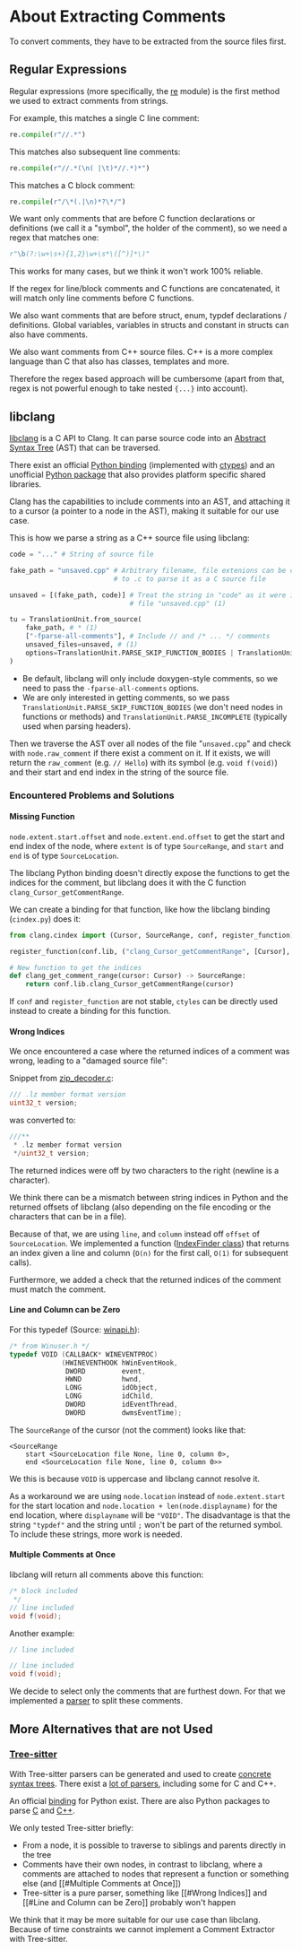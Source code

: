 # About Extracting Comments

To convert comments, they have to be extracted from the source files first.

## Regular Expressions

Regular expressions (more specifically, the [re](https://docs.python.org/3/library/re.html) module) is the first method we used to extract comments from strings.

For example, this matches a single C line comment:

```python
re.compile(r"//.*")
```

This matches also subsequent line comments:

```python
re.compile(r"//.*(\n( |\t)*//.*)*")
```

This matches a C block comment:

```python
re.compile(r"/\*(.|\n)*?\*/")
```

We want only comments that are before C function declarations or definitions (we call it a "symbol", the holder of the comment), so we need a regex that matches one:

```python
r"\b(?:\w+\s+){1,2}\w+\s*\([^)]*\)"
```

This works for many cases, but we think it won't work 100% reliable.

If the regex for line/block comments and C functions are concatenated, it will match only line comments before C functions.

We also want comments that are before struct, enum, typdef declarations / definitions. Global variables, variables in structs and constant in structs can also have comments.

We also want comments from C++ source files. C++ is a more complex language than C that also has classes, templates and more.

Therefore the regex based approach will be cumbersome (apart from that, regex is not powerful enough to take nested `{...}` into account).

## libclang

[libclang](https://clang.llvm.org/doxygen/group__CINDEX.html) is a C API to Clang. It can parse source code into an [Abstract Syntax Tree](https://en.wikipedia.org/wiki/Abstract_syntax_tree) (AST) that can be traversed.

There exist an official [Python binding](https://github.com/llvm/llvm-project/tree/main/clang/bindings/python) (implemented with [ctypes](https://docs.python.org/3/library/ctypes.html)) and an unofficial [Python package](https://pypi.org/project/libclang/) that also provides platform specific shared libraries.

Clang has the capabilities to include comments into an AST, and attaching it to a cursor (a pointer to a node in the AST), making it suitable for our use case.

This is how we parse a string as a C++ source file using libclang:

```python
code = "..." # String of source file

fake_path = "unsaved.cpp" # Arbitrary filename, file extenions can be changed
                          # to .c to parse it as a C source file

unsaved = [(fake_path, code)] # Treat the string in "code" as it were in the
                              # file "unsaved.cpp" (1)

tu = TranslationUnit.from_source(
    fake_path, # * (1)
    ["-fparse-all-comments"], # Include // and /* ... */ comments
    unsaved_files=unsaved, # (1)
    options=TranslationUnit.PARSE_SKIP_FUNCTION_BODIES | TranslationUnit.PARSE_INCOMPLETE,
)
```

- Be default, libclang will only include doxygen-style comments, so we need to pass the `-fparse-all-comments` options.
- We are only interested in getting comments, so we pass `TranslationUnit.PARSE_SKIP_FUNCTION_BODIES` (we don't need nodes in functions or methods) and `TranslationUnit.PARSE_INCOMPLETE` (typically used when parsing headers).

Then we traverse the AST over all nodes of the file "`unsaved.cpp`" and check with `node.raw_comment` if there exist a comment on it. If it exists, we will return the `raw_comment` (e.g. `// Hello`) with its symbol (e.g. `void f(void)`) and their start and end index in the string of the source file.

### Encountered Problems and Solutions

#### Missing Function

 `node.extent.start.offset` and `node.extent.end.offset` to get the start and end index of the node, where `extent` is of type `SourceRange`, and `start` and `end` is of type `SourceLocation`.

The libclang Python binding doesn't directly expose the functions to get the indices for the comment, but libclang does it with the C function `clang_Cursor_getCommentRange`.

We can create a binding for that function, like how the libclang binding (`cindex.py`) does it:

```python
from clang.cindex import (Cursor, SourceRange, conf, register_function)

register_function(conf.lib, ("clang_Cursor_getCommentRange", [Cursor], SourceRange), False)

# New function to get the indices
def clang_get_comment_range(cursor: Cursor) -> SourceRange:
    return conf.lib.clang_Cursor_getCommentRange(cursor)
```

If `conf` and `register_function` are not stable, `ctyles` can be directly used instead to create a binding for this function.

#### Wrong Indices

We once encountered a case where the returned indices of a comment was wrong, leading to a "damaged source file":

Snippet from [zip_decoder.c](https://github.com/freebsd/freebsd-src/blob/215fd38e2915d142cb4b0245f137329ef4da5a12/contrib/xz/src/liblzma/common/lzip_decoder.c):

```c
/// .lz member format version
uint32_t version;
```

was converted to:

```c
///**
 * .lz member format version
 */uint32_t version;
```

The returned indices were off by two characters to the right (newline is a character).

We think there can be a mismatch between string indices in Python and the returned offsets of libclang (also depending on the file encoding or the characters that can be in a file).

Because of that, we are using `line`, and `column` instead off `offset` of `SourceLocation`. We implemented a function ([IndexFinder class](https://github.com/chelast55/SourceToDoc/blob/a6cf7bdf7f4b55000a7c7a0866c65815b58e0101/sourcetodoc/common/helpers.py)) that returns an index given a line and column (`O(n)` for the first call, `O(1)` for subsequent calls).

Furthermore, we added a check that the returned indices of the comment must match the comment.

#### Line and Column can be Zero

For this typedef (Source: [winapi.h](https://github.com/libuv/libuv/blob/f806be87d3276fc9f672dbf43753a3c44dc26228/src/win/winapi.h)):

```c
/* from Winuser.h */
typedef VOID (CALLBACK* WINEVENTPROC)
             (HWINEVENTHOOK hWinEventHook,
              DWORD         event,
              HWND          hwnd,
              LONG          idObject,
              LONG          idChild,
              DWORD         idEventThread,
              DWORD         dwmsEventTime);
```

The `SourceRange` of the cursor (not the comment) looks like that:

```
<SourceRange
	start <SourceLocation file None, line 0, column 0>,
	end <SourceLocation file None, line 0, column 0>>
```

We this is because `VOID` is uppercase and libclang cannot resolve it.

As a workaround we are using `node.location` instead of `node.extent.start` for the start location and `node.location + len(node.displayname)` for the end location, where `displayname` will be `"VOID"`. The disadvantage is that the string `"typdef"` and the string until `;` won't be part of the returned symbol. To include these strings, more work is needed.

#### Multiple Comments at Once

libclang will return all comments above this function:

```c
/* block included
 */ 
// line included
void f(void);
```

Another example:

```c
// line included

// line included
void f(void);
```

We decide to select only the comments that are furthest down. For that we implemented a [parser](https://github.com/chelast55/SourceToDoc/blob/a6cf7bdf7f4b55000a7c7a0866c65815b58e0101/sourcetodoc/docstring/comment_parsing.py) to split these comments.

## More Alternatives that are not Used

### [Tree-sitter](https://tree-sitter.github.io/tree-sitter/)

With Tree-sitter parsers can be generated and used to create [concrete syntax trees](https://en.wikipedia.org/wiki/Parse_tree). There exist a [lot of parsers](https://github.com/tree-sitter/tree-sitter/wiki/List-of-parsers), including some for C and C++.

An official [binding](https://pypi.org/project/tree-sitter/) for Python exist. There are also Python packages to parse [C](https://pypi.org/project/tree-sitter-c/) and [C++](https://pypi.org/project/tree-sitter-cpp/).

We only tested Tree-sitter briefly:

- From a node, it is possible to traverse to siblings and parents directly in the tree
- Comments have their own nodes, in contrast to libclang, where a comments are attached to nodes that represent a function or something else (and [[#Multiple Comments at Once]])
- Tree-sitter is a pure parser, something like [[#Wrong Indices]] and [[#Line and Column can be Zero]] probably won't happen

We think that it may be more suitable for our use case than libclang. Because of time constraints we cannot implement a Comment Extractor with Tree-sitter.
